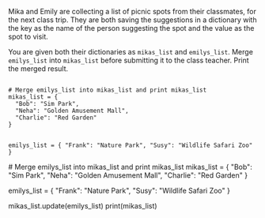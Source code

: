 Mika and Emily are collecting a list of picnic spots from their classmates, for the next class trip. They are both saving the suggestions in a dictionary with the key as the name of the person suggesting the spot and the value as the spot to visit.

You are given both their dictionaries as `mikas_list` and `emilys_list`. Merge `emilys_list` into `mikas_list` before submitting it to the class teacher. Print the merged result.

<codeblock language="python" type="exercise" testMode="fixedInput">
<code>
# Merge emilys_list into mikas_list and print mikas_list
mikas_list = {
  "Bob": "Sim Park",
  "Neha": "Golden Amusement Mall",
  "Charlie": "Red Garden"
}

emilys_list = {
  "Frank": "Nature Park",
  "Susy": "Wildlife Safari Zoo"
}
</code>

<solution>
# Merge emilys_list into mikas_list and print mikas_list
mikas_list = {
  "Bob": "Sim Park",
  "Neha": "Golden Amusement Mall",
  "Charlie": "Red Garden"
}

emilys_list = {
  "Frank": "Nature Park",
  "Susy": "Wildlife Safari Zoo"
}

mikas_list.update(emilys_list)
print(mikas_list)
</solution>
</codeblock>